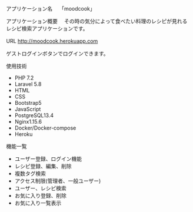 アプリケーション名　
「moodcook」

アプリケーション概要　
その時の気分によって食べたい料理のレシピが見れるレシピ検索アプリケーションです。


URL
<http://moodcook.herokuapp.com>　

ゲストログインボタンでログインできます。

使用技術
* PHP 7.2
* Laravel 5.8
* HTML
* CSS
* Bootstrap5
* JavaScript
* PostgreSQL13.4
* Nginx1.15.6
* Docker/Docker-compose
* Heroku

機能一覧
* ユーザー登録、ログイン機能
* レシピ登録、編集、削除
* 複数タグ検索
* アクセス制限(管理者、一般ユーザー)
* ユーザー、レシピ検索
* お気に入り登録、削除
* お気に入り一覧表示
